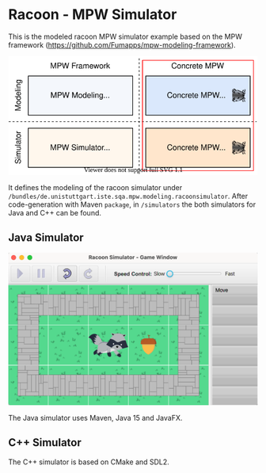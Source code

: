 # Racoon - MPW Simulator

This is the modeled racoon MPW simulator example based on the MPW framework (https://github.com/Fumapps/mpw-modeling-framework).

![modeling approach](documentation/graphics/mdsd-approach-concrete-simulator.svg)

It defines the modeling of the racoon simulator under `/bundles/de.unistuttgart.iste.sqa.mpw.modeling.racoonsimulator`.
After code-generation with Maven `package`, in `/simulators` the both simulators for Java and C++ can be found.

## Java Simulator

![screenshot java racoon simulator](simulators/de.unistuttgart.iste.sqa.mpw.racoonsimulator.java/Screenshot_RacoonSimulator_Java.png)

The Java simulator uses Maven, Java 15 and JavaFX.

##  C++ Simulator

The C++ simulator is based on CMake and SDL2.
